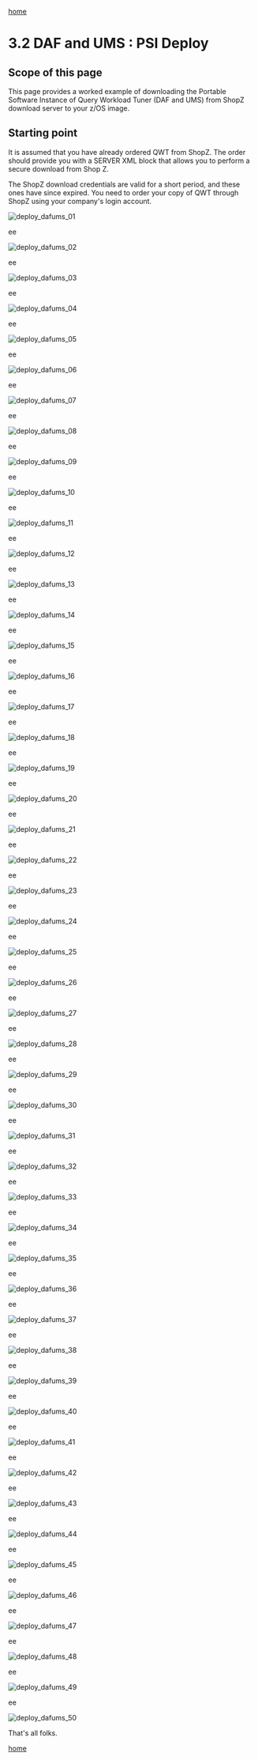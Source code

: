 [home](https://github.com/zeditor01/zowe_db2_tools/blob/main/docs/ZPDT_Build_Path.md)

# 3.2 DAF and UMS : PSI Deploy

## Scope of this page

This page provides a worked example of downloading the Portable Software Instance of Query Workload Tuner (DAF and UMS) from ShopZ download server to your z/OS image.

## Starting point

It is assumed that you have already ordered QWT from ShopZ. The order should provide you with a SERVER XML block that allows you to perform a secure download from Shop Z. 

The ShopZ download credentials are valid for a short period, and these ones have since expired. You need to order your copy of QWT through ShopZ using your company's login account.




![deploy_dafums_01](/images/deploy_dafums_01.jpg)

ee

![deploy_dafums_02](/images/deploy_dafums_02.jpg)

ee

![deploy_dafums_03](/images/deploy_dafums_03.jpg)

ee

![deploy_dafums_04](/images/deploy_dafums_04.jpg)

ee

![deploy_dafums_05](/images/deploy_dafums_05.jpg)

ee

![deploy_dafums_06](/images/deploy_dafums_06.jpg)

ee

![deploy_dafums_07](/images/deploy_dafums_07.jpg)

ee

![deploy_dafums_08](/images/deploy_dafums_08.jpg)

ee

![deploy_dafums_09](/images/deploy_dafums_09.jpg)

ee

![deploy_dafums_10](/images/deploy_dafums_10.jpg)

ee

![deploy_dafums_11](/images/deploy_dafums_11.jpg)

ee

![deploy_dafums_12](/images/deploy_dafums_12.jpg)

ee

![deploy_dafums_13](/images/deploy_dafums_13.jpg)

ee

![deploy_dafums_14](/images/deploy_dafums_14.jpg)

ee

![deploy_dafums_15](/images/deploy_dafums_15.jpg)

ee

![deploy_dafums_16](/images/deploy_dafums_16.jpg)

ee

![deploy_dafums_17](/images/deploy_dafums_17.jpg)

ee

![deploy_dafums_18](/images/deploy_dafums_18.jpg)

ee

![deploy_dafums_19](/images/deploy_dafums_19.jpg)

ee

![deploy_dafums_20](/images/deploy_dafums_20.jpg)

ee

![deploy_dafums_21](/images/deploy_dafums_21.jpg)

ee

![deploy_dafums_22](/images/deploy_dafums_22.jpg)

ee

![deploy_dafums_23](/images/deploy_dafums_23.jpg)

ee

![deploy_dafums_24](/images/deploy_dafums_24.jpg)

ee

![deploy_dafums_25](/images/deploy_dafums_25.jpg)

ee

![deploy_dafums_26](/images/deploy_dafums_26.jpg)

ee

![deploy_dafums_27](/images/deploy_dafums_27.jpg)

ee

![deploy_dafums_28](/images/deploy_dafums_28.jpg)

ee

![deploy_dafums_29](/images/deploy_dafums_29.jpg)

ee

![deploy_dafums_30](/images/deploy_dafums_30.jpg)

ee

![deploy_dafums_31](/images/deploy_dafums_31.jpg)

ee

![deploy_dafums_32](/images/deploy_dafums_32.jpg)

ee

![deploy_dafums_33](/images/deploy_dafums_33.jpg)

ee

![deploy_dafums_34](/images/deploy_dafums_34.jpg)

ee

![deploy_dafums_35](/images/deploy_dafums_35.jpg)

ee

![deploy_dafums_36](/images/deploy_dafums_36.jpg)

ee

![deploy_dafums_37](/images/deploy_dafums_37.jpg)

ee

![deploy_dafums_38](/images/deploy_dafums_38.jpg)

ee

![deploy_dafums_39](/images/deploy_dafums_39.jpg)

ee

![deploy_dafums_40](/images/deploy_dafums_40.jpg)

ee

![deploy_dafums_41](/images/deploy_dafums_41.jpg)

ee

![deploy_dafums_42](/images/deploy_dafums_42.jpg)

ee

![deploy_dafums_43](/images/deploy_dafums_43.jpg)

ee

![deploy_dafums_44](/images/deploy_dafums_44.jpg)

ee

![deploy_dafums_45](/images/deploy_dafums_45.jpg)

ee

![deploy_dafums_46](/images/deploy_dafums_46.jpg)

ee

![deploy_dafums_47](/images/deploy_dafums_47.jpg)

ee


![deploy_dafums_48](/images/deploy_dafums_48.jpg)

ee

![deploy_dafums_49](/images/deploy_dafums_49.jpg)

ee

![deploy_dafums_50](/images/deploy_dafums_50.jpg)


That's all folks.





[home](https://github.com/zeditor01/zowe_db2_tools/blob/main/docs/ZPDT_Build_Path.md)
